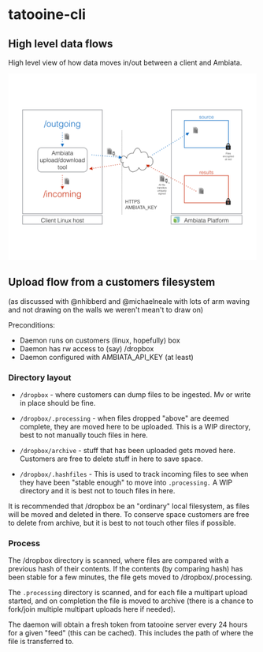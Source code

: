 tatooine-cli
============


High level data flows
---------------------
High level view of how data moves in/out between a client and Ambiata.

![Data flow](images/tatooine-data-flow.png)


## Upload flow from a customers filesystem

(as discussed with @nhibberd and @michaelneale with lots of arm waving and not drawing on the walls we weren't mean't to draw on)

Preconditions:

* Daemon runs on customers (linux, hopefully) box
* Daemon has rw access to (say) /dropbox
* Daemon configured with AMBIATA_API_KEY (at least)

### Directory layout
* `/dropbox` - where customers can dump files to be ingested. Mv or write in place should be fine.

* `/dropbox/.processing` - when files dropped "above" are deemed complete, they are moved here to be uploaded. This is a WIP directory, best to not manually touch files in here.

* `/dropbox/archive` - stuff that has been uploaded gets moved here. Customers are free to delete stuff in here to save space.

* `/dropbox/.hashfiles` - This is used to track incoming files to see when they have been "stable enough" to move into `.processing.` A WIP directory and it is best not to touch files in here.

It is recommended that /dropbox be an "ordinary" local filesystem, as files will be moved and deleted in there. To conserve space customers are free to delete from archive, but it is best to not touch other files if possible.


### Process

The /dropbox directory is scanned, where files are compared with a previous hash of their contents. If the contents (by comparing hash) has been stable for a few minutes, the file gets moved to /dropbox/.processing.

The `.processing` directory is scanned, and for each file a multipart upload started, and on completion the file is moved to archive (there is a chance to fork/join multiple multipart uploads here if needed).

The daemon will obtain a fresh token from tatooine server every 24 hours for a given "feed" (this can be cached). This includes the path of where the file is transferred to.
